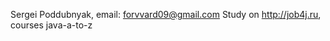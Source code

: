 
Sergei Poddubnyak, email: forvvard09@gmail.com
Study on http://job4j.ru, courses java-a-to-z






 

